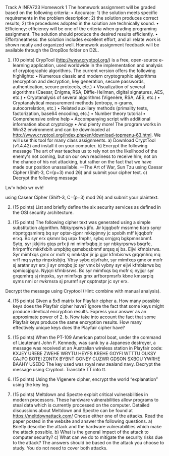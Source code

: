 Track A
INFA723 Homework 1
The homework assignment will be graded based on the following criteria: 
•	Accuracy:  1) the solution meets specific requirements in the problem description; 2) the solution produces correct results; 2) the procedures adopted in the solution are technically sound. 
•	Efficiency: efficiency will be one of the criteria when grading programing assignment. The solution should produce the desired results efficiently. 
•	Effort/neatness:  the solution includes excellent effort, and all relate work is shown neatly and organized well. 
 Homework assignment feedback will be available through the DropBox folder on D2L. 
1. (10 points) CrypTool (http://www.cryptool.org/) is a free, open-source e-learning application, used worldwide in the implementation and analysis of cryptographic algorithms. The current version offers the following highlights:
•	Numerous classic and modern cryptographic algorithms (encryption and decryption, key generation, secure passwords, authentication, secure protocols, etc.)
•	Visualization of several algorithms (Caesar, Enigma, RSA, Diffie-Hellman, digital signatures, AES, etc.)
•	Cryptanalysis of several algorithms (Vigenère, RSA, AES, etc.)
•	Cryptanalytical measurement methods (entropy, n-grams, autocorrelation, etc.)
•	Related auxiliary methods (primality tests, factorization, base64 encoding, etc.)
•	Number theory tutorial
•	Comprehensive online help
•	Accompanying script with additional information about cryptology
•	And plenty more!
The program works in Win32 environment and can be downloaded at
http://www.cryptool.org/index.php/en/download-topmenu-63.html. 
We will use this tool for many class assignments.
a)	Download CryptTool (v1.4.42) and install it on your computer.
b)	Encrypt the following message
The art of war teaches us to rely not on the likelihood of the enemy's not coming, but on our own readiness to receive him; not on the chance of his not attacking, but rather on the fact that we have made our position unassailable. —The Art of War, Sun Tzu 
using Caesar Cipher (Shift-3, C=(p+3) mod 26) and submit your cipher text.
c)	Decrypt the following message

Lw'v hdvb wr xvh!

using Casear Cipher (Shift-3, C=(p+3) mod 26) and submit your plaintext.

2. (15 points) List and briefly define the six security services as defined in the OSI security architecture. 

3. (15 points) The following cipher text was generated using a simple substitution algorithm.
Nbkyrpsrws jifx. Jir kjqqbofr mssmne tiarp syrqr nbpntgqsminrq bq syr optsr-cjpnr
mkkpjmny jc spxbih mff kjqqbofr erxq. Bc syr erx qkmnr bq urpx fmphr, sybq ornjgrq
bgkpmnsbnmf. Sytq, syr jkkjiris gtqs prfx ji mi mimfxqbq jc syr nbkyrpsrws bsqrfc,
hrirpmffx mkkfxbih umpbjtq qsmsbqsbnmf srqsq sj bs. Eijvi kfmbisrws. Syr mimfxqs gmx
or mofr sj nmkstpr jir jp gjpr kfmbisrws grqqmhrq mq vrff mq syrbp rinpxksbjiq.
Vbsy sybq eijvfrahr, syr mimfxqs gmx or mofr sj aratnr syr erx ji syr omqbq jc syr
vmx bi vybny syr eijvi kfmbisrws bq spmiqcjpgra. Nyjqri kfmbisrws. Bc syr mimfxqs
bq mofr sj nyjjqr syr grqqmhrq sj rinpxks, syr mimfxqs gmx arfborpmsrfx kbne
kmssrpiq syms nmi or rwkrnsra sj prurmf syr qsptnstpr jc syr erx.

Decrypt the message using Cryptool (Hint: combine with manual analysis).

4. (15 points) Given a 5x5 matrix for Playfair cipher
a.	How many possible keys does the Playfair cipher have? Ignore the fact that some keys might produce identical encryption results. Express your answer as an approximate power of 2. 
b.	Now take into account the fact that some Playfair keys produce the same encryption results. How many effectively unique keys does the Playfair cipher have?
5. (15 points) When the PT-109 American patrol boat, under the command of Lieutenant John F. Kennedy, was sunk by a Japanese destroyer, a message was received at an Australian wireless station in Playfair code:
KXJEY UREBE ZWEHE WRYTU HEYFS
KREHE GOYFI WTTTU OLKSY CAJPO
BOTEI ZONTX BYBNT GONEY CUZWR
GDSON SXBOU YWRHE BAAHY USEDQ
The key used was royal new zealand navy. Decrypt the message using Cryptool. Translate TT into tt.

6. (15 points) Using the Vigenere cipher, encrypt the world “explanation” using the key leg.

7. (15 points) Meltdown and Spectre exploit critical vulnerabilities in modern processors. These hardware vulnerabilities allow programs to steal data which is currently processed on the computer. Detailed discussions about Meltdown and Spectre can be found at
https://meltdownattack.com/
Choose either one of the attacks. Read the paper posted in the website and answer the following questions.
a)	Briefly describe the attack and the hardware vulnerabilities which make the attack possible.
b)	What is the general impact of the attack to computer security?
c)	What can we do to mitigate the security risks due to the attack?
The answers should be based on the attack you choose to study. You do not need to cover both attacks.
